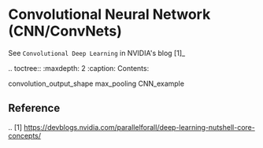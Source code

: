 Convolutional Neural Network (CNN/ConvNets)
===========================================


See ``Convolutional Deep Learning`` in NVIDIA's blog [1]_

.. toctree::
   :maxdepth: 2
   :caption: Contents:

   convolution_output_shape
   max_pooling
   CNN_example

Reference
---------

.. [1] https://devblogs.nvidia.com/parallelforall/deep-learning-nutshell-core-concepts/

